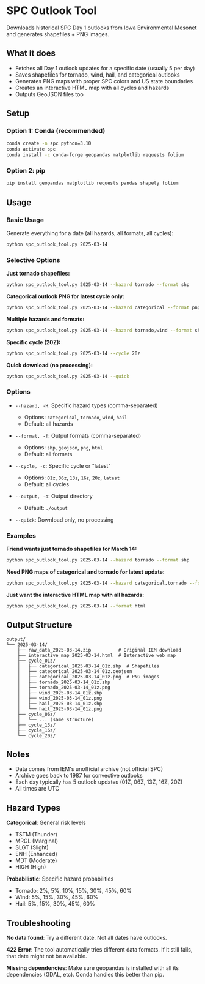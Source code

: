 # SPC Outlook Tool

Downloads historical SPC Day 1 outlooks from Iowa Environmental Mesonet and generates shapefiles + PNG images.

## What it does

- Fetches all Day 1 outlook updates for a specific date (usually 5 per day)
- Saves shapefiles for tornado, wind, hail, and categorical outlooks
- Generates PNG maps with proper SPC colors and US state boundaries
- Creates an interactive HTML map with all cycles and hazards
- Outputs GeoJSON files too

## Setup

### Option 1: Conda (recommended)
```bash
conda create -n spc python=3.10
conda activate spc
conda install -c conda-forge geopandas matplotlib requests folium
```

### Option 2: pip
```bash
pip install geopandas matplotlib requests pandas shapely folium
```

## Usage

### Basic Usage

Generate everything for a date (all hazards, all formats, all cycles):
```bash
python spc_outlook_tool.py 2025-03-14
```

### Selective Options

**Just tornado shapefiles:**
```bash
python spc_outlook_tool.py 2025-03-14 --hazard tornado --format shp
```

**Categorical outlook PNG for latest cycle only:**
```bash
python spc_outlook_tool.py 2025-03-14 --hazard categorical --format png --cycle latest
```

**Multiple hazards and formats:**
```bash
python spc_outlook_tool.py 2025-03-14 --hazard tornado,wind --format shp,png
```

**Specific cycle (20Z):**
```bash
python spc_outlook_tool.py 2025-03-14 --cycle 20z
```

**Quick download (no processing):**
```bash
python spc_outlook_tool.py 2025-03-14 --quick
```

### Options

- `--hazard, -H`: Specific hazard types (comma-separated)
  - Options: `categorical`, `tornado`, `wind`, `hail`
  - Default: all hazards
  
- `--format, -f`: Output formats (comma-separated)
  - Options: `shp`, `geojson`, `png`, `html`
  - Default: all formats
  
- `--cycle, -c`: Specific cycle or "latest"
  - Options: `01z`, `06z`, `13z`, `16z`, `20z`, `latest`
  - Default: all cycles
  
- `--output, -o`: Output directory
  - Default: `./output`
  
- `--quick`: Download only, no processing

### Examples

**Friend wants just tornado shapefiles for March 14:**
```bash
python spc_outlook_tool.py 2025-03-14 --hazard tornado --format shp
```

**Need PNG maps of categorical and tornado for latest update:**
```bash
python spc_outlook_tool.py 2025-03-14 --hazard categorical,tornado --format png --cycle latest
```

**Just want the interactive HTML map with all hazards:**
```bash
python spc_outlook_tool.py 2025-03-14 --format html
```

## Output Structure

```
output/
└── 2025-03-14/
    ├── raw_data_2025-03-14.zip          # Original IEM download
    ├── interactive_map_2025-03-14.html  # Interactive web map
    ├── cycle_01z/
    │   ├── categorical_2025-03-14_01z.shp  # Shapefiles
    │   ├── categorical_2025-03-14_01z.geojson
    │   ├── categorical_2025-03-14_01z.png  # PNG images
    │   ├── tornado_2025-03-14_01z.shp
    │   ├── tornado_2025-03-14_01z.png
    │   ├── wind_2025-03-14_01z.shp
    │   ├── wind_2025-03-14_01z.png
    │   ├── hail_2025-03-14_01z.shp
    │   └── hail_2025-03-14_01z.png
    ├── cycle_06z/
    │   └── ... (same structure)
    ├── cycle_13z/
    ├── cycle_16z/
    └── cycle_20z/
```

## Notes

- Data comes from IEM's unofficial archive (not official SPC)
- Archive goes back to 1987 for convective outlooks
- Each day typically has 5 outlook updates (01Z, 06Z, 13Z, 16Z, 20Z)
- All times are UTC

## Hazard Types

**Categorical**: General risk levels
- TSTM (Thunder)
- MRGL (Marginal)  
- SLGT (Slight)
- ENH (Enhanced)
- MDT (Moderate)
- HIGH (High)

**Probabilistic**: Specific hazard probabilities
- Tornado: 2%, 5%, 10%, 15%, 30%, 45%, 60%
- Wind: 5%, 15%, 30%, 45%, 60%
- Hail: 5%, 15%, 30%, 45%, 60%

## Troubleshooting

**No data found**: Try a different date. Not all dates have outlooks.

**422 Error**: The tool automatically tries different data formats. If it still fails, that date might not be available.

**Missing dependencies**: Make sure geopandas is installed with all its dependencies (GDAL, etc). Conda handles this better than pip.